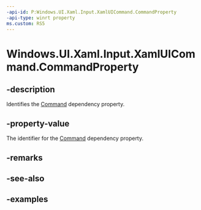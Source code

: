 ```yaml
---
-api-id: P:Windows.UI.Xaml.Input.XamlUICommand.CommandProperty
-api-type: winrt property
ms.custom: RS5
---
```


<!-- Property syntax.
public DependencyProperty CommandProperty { get; }
-->

# Windows.UI.Xaml.Input.XamlUICommand.CommandProperty

## -description

Identifies the [Command](xamluicommand_command.md) dependency property.

## -property-value

The identifier for the [Command](xamluicommand_command.md) dependency property.

## -remarks

## -see-also

## -examples
